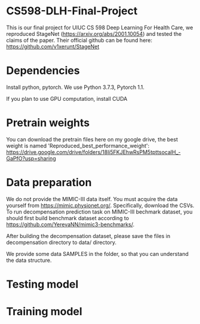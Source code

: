 # CS598-DLH-Final-Project

This is our final project for UIUC CS 598 Deep Learning For Health Care, we reproduced StageNet (https://arxiv.org/abs/2001.10054) and tested the claims of the paper. Their official github can be found here:
https://github.com/v1xerunt/StageNet

# Dependencies

Install python, pytorch. We use Python 3.7.3, Pytorch 1.1.

If you plan to use GPU computation, install CUDA

# Pretrain weights

You can download the pretrain files here on my google drive, the best weight is named 'Reproduced_best_performance_weight': 
https://drive.google.com/drive/folders/18li5FKJEhwRsPM5tpttsocalH_-GaPfO?usp=sharing

# Data preparation

We do not provide the MIMIC-III data itself. You must acquire the data yourself from https://mimic.physionet.org/. Specifically, download the CSVs. To run decompensation prediction task on MIMIC-III bechmark dataset, you should first build benchmark dataset according to https://github.com/YerevaNN/mimic3-benchmarks/.

After building the decompensation dataset, please save the files in decompensation directory to data/ directory.

We provide some data SAMPLES in the folder, so that you can understand the data structure.

# Testing model

# Training model
